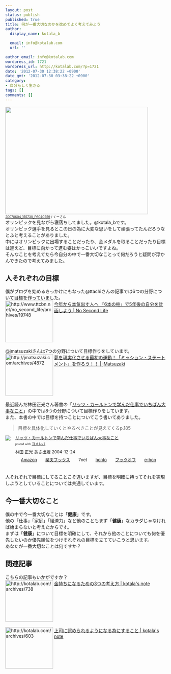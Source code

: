 ```yaml
---
layout: post
status: publish
published: true
title: 何が一番大切なのかを改めてよく考えてみよう
author:
  display_name: kotala_b

  email: info@kotalab.com
  url: ''

author_email: info@kotalab.com
wordpress_id: 1721
wordpress_url: http://kotalab.com/?p=1721
date: '2012-07-30 12:38:22 +0900'
date_gmt: '2012-07-30 03:38:22 +0900'
category:
- 自分らしく生きる
tags: []
comments: []
---
```

<p><a href="http://kotalab.com/wp-content/uploads/mission_120730.jpg" target="_blank"><img src="http://kotalab.com/wp-content/uploads/mission_120730.jpg" alt="" title="mission_120730" width="448" height="336" class="alignnone size-full wp-image-1728" /></a><br />
<span style="font-size:10px;"><a href="http://www.flickr.com/photos/ezakicoo/1178383190/" target="_blank">20070604_155730_P6040259</a> / くーさん</span><br />
オリンピックを見ながら寝落ちしてました。@kotala_bです。<br />
オリンピック選手を見るとこの日の為に大変な思いをして頑張ってたんだろうなとふと考えることがありました。<br />
中にはオリンピックに出場することだったり、金メダルを取ることだったり目標は違えど、目標に向かって進む姿はかっこいいですよね。<br />
そんなことを考えてたら今自分の中で一番大切なことって何だろうと疑問が浮かんできたので考えてみました。<br />
<!--more--></p>
<h2>人それぞれの目標</h2>
<p>僕がブログを始めるきっかけにもなった@ttachiさんの記事では6つの分野について目標を作っていました。<br />
<a href="http://www.ttcbn.net/no_second_life/archives/19748" target="_blank"><img src="http://capture.heartrails.com/150x130?http://www.ttcbn.net/no_second_life/archives/19748" alt="http://www.ttcbn.net/no_second_life/archives/19748" width="150" height="130" align="left" /></a><a href="http://www.ttcbn.net/no_second_life/archives/19748" target="_blank">今年から本気出す人へ 「6本の柱」で5年後の自分を計画しよう | No Second Life</a><br style="clear:both;" /><br />
@jmatsuzakiさんは7つの分野について目標作りをしています。<br />
<a href="http://jmatsuzaki.com/archives/4872" target="_blank"><img src="http://capture.heartrails.com/150x130?http://jmatsuzaki.com/archives/4872" alt="http://jmatsuzaki.com/archives/4872" width="150" height="130" align="left" /></a><a href="http://jmatsuzaki.com/archives/4872" target="_blank">夢を現実化させる最初の運動！「ミッション・ステートメント」を作ろう！！ | jMatsuzaki</a><br style="clear:both;" /><br />
最近読んだ林田正光さん著書の「<a href="http://www.amazon.co.jp/exec/obidos/asin/4860630793/same-22/" rel="nofollow" name="booklink" target="_blank">リッツ・カールトンで学んだ仕事でいちばん大事なこと</a>」の中では8つの分野について目標作りをしています。<br />
また、本書の中では目標を持つことについてこう書いてありました。</p>
<blockquote><p>目標を具体化していくとやるべきことが見えてくるp.185</p></blockquote>
<div class="booklink-box" style="text-align:left;padding-bottom:20px;font-size:small;/zoom: 1;overflow: hidden;">
<div class="booklink-image" style="float:left;margin:0 15px 10px 0;"><a href="http://www.amazon.co.jp/exec/obidos/asin/4860630793/same-22/" name="booklink" rel="nofollow" target="_blank"><img src="http://ecx.images-amazon.com/images/I/41E5FC1CMFL._SL160_.jpg" style="border: none;" /></a></div>
<div class="booklink-info" style="line-height:120%;/zoom: 1;overflow: hidden;">
<div class="booklink-name" style="margin-bottom:10px;line-height:120%"><a href="http://www.amazon.co.jp/exec/obidos/asin/4860630793/same-22/" rel="nofollow" name="booklink" target="_blank">リッツ・カールトンで学んだ仕事でいちばん大事なこと</a>
<div class="booklink-powered-date" style="font-size:8pt;margin-top:5px;font-family:verdana;line-height:120%">posted with <a href="http://yomereba.com" target="_blank">ヨメレバ</a></div>
</div>
<div class="booklink-detail" style="margin-bottom:5px;">林田 正光 あさ出版 2004-12-24    </div>
<div class="booklink-link2" style="margin-top:10px;">
<div class="shoplinkamazon" style="display:inline;margin-right:5px;background: url('http://img.yomereba.com/tam_y.gif') 0 0 no-repeat;padding: 2px 0 2px 18px;white-space: nowrap;"><a href="http://www.amazon.co.jp/exec/obidos/asin/4860630793/same-22/" rel="nofollow" target="_blank" title="アマゾン" >Amazon</a></div>
<div class="shoplinkrakuten" style="display:inline;margin-right:5px;background: url('http://img.yomereba.com/tam_y.gif') 0 -50px no-repeat;padding: 2px 0 2px 18px;white-space: nowrap;"><a href="http://hb.afl.rakuten.co.jp/hgc/0fa7afc8.bbfc196a.0fa7afc9.d56c38f1/?pc=http%3A%2F%2Fbooks.rakuten.co.jp%2Frb%2F1742001%2F%3Fscid%3Daf_ich_link_urltxt%26m%3Dhttp%3A%2F%2Fm.rakuten.co.jp%2Fev%2Fbook%2F" rel="nofollow" target="_blank" title="楽天ブックス" >楽天ブックス</a></div>
<div class="shoplinkseven" style="display:inline;margin-right:5px;background: url('http://img.yomereba.com/tam_y.gif') 0 -100px no-repeat;padding: 2px 0 2px 18px;white-space: nowrap;"><span class="removed_link" title="http://click.linksynergy.com/fs-bin/click?id=d2yYUp776R4&amp;subid=&amp;offerid=197738.1&amp;type=10&amp;tmpid=1787&amp;RD_PARM1=http%253A%252F%252Fwww.7netshopping.jp%252Fbooks%252Fsearch_result%252F%253Fctgy%253Dbooks%2526code%253D4860630793">7net</span></div>
<div class="shoplinkbk1" style="display:inline;margin-right:5px;background: url('http://img.yomereba.com/tam_y.gif') 0 -150px no-repeat;padding: 2px 0 2px 18px;white-space: nowrap;"><a href="http://ck.jp.ap.valuecommerce.com/servlet/referral?sid=2967684&pid=881104827&vc_url=http%3A%2F%2Fhonto.jp%2Fnetstore%2Fsearch_021_104860630793.html%3Fsrchf%3D1%26srchGnrNm%3D1" target="_blank" title="bk1" >honto</a></div>
<div class="shoplinkbookoff" style="display:inline;margin-right:5px;background: url('http://img.yomereba.com/tam_y.gif') 0 -200px no-repeat;padding: 2px 0 2px 18px;white-space: nowrap;"><a href="http://click.linksynergy.com/fs-bin/click?id=d2yYUp776R4&subid=&offerid=169505.1&type=10&tmpid=3677&RD_PARM1=http%253A%252F%252Fwww.bookoffonline.co.jp%252Fdisplay%252FL001%252Cbg%253D12%252Cq%253D9784860630799" rel="nofollow" target="_blank" title="ブックオフオンライン" >ブックオフ</a></div>
<div class="shoplinkehon" style="display:inline;margin-right:5px;background: url('http://img.yomereba.com/tam_y.gif') 0 -250px no-repeat;padding: 2px 0 2px 18px;white-space: nowrap;"><a href="http://ck.jp.ap.valuecommerce.com/servlet/referral?sid=2967684&pid=881104827&vc_url=http%3A%2F%2Fwww.e-hon.ne.jp%2Fbec%2FSA%2FDetail%3FrefISBN%3D4860630793" target="_blank" title="e-hon" >e-hon</a></div>
</div>
</div>
<div class="booklink-footer" style="clear: left"></div>
</div>
<p>人それぞれで目標にしてることこそ違いますが、目標を明確に持ってそれを実現しようとしていることについては共通しています。</p>
<h2>今一番大切なこと</h2>
<p>僕の中で今一番大切なことは「<strong>健康</strong>」です。<br />
他の「仕事」「家庭」「経済力」など他のこともまず「<strong>健康</strong>」なカラダじゃなければ始まらないと考えたからです。<br />
まずは「<strong>健康</strong>」について目標を明確にして、それから他のことについても何を優先したいのか優先順位をつけそれぞれの目標を立てていこうと思います。<br />
あなたが一番大切なことは何ですか？</p>
<section id="rele">
<h2>関連記事</h2>
<p>こちらの記事もいかがですか？<br />
<a href="http://kotalab.com/books-how-rich-people-think" target="_blank"><img src="http://capture.heartrails.com/150x130?http://kotalab.com/archives/738" alt="http://kotalab.com/archives/738" width="150" height="130" align="left" /></a><a href="http://kotalab.com/books-how-rich-people-think" target="_blank">金持ちになるための3つの考え方 | kotala's note</a><br style="clear:both;" /><br />
<a href="http://kotalab.com/20gene-to-do" target="_blank"><img src="http://capture.heartrails.com/150x130?http://kotalab.com/archives/603" alt="http://kotalab.com/archives/603" width="150" height="130" align="left" /></a><a href="http://kotalab.com/20gene-to-do" target="_blank">上司に認められるようになる為にすること | kotala's note</a><br style="clear:both;" /><br />
</section>

